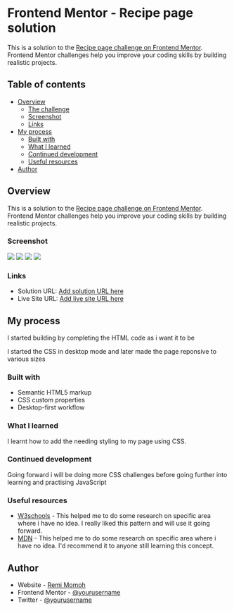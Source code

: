 # Frontend Mentor - Recipe page solution

This is a solution to the [Recipe page challenge on Frontend Mentor](https://www.frontendmentor.io/challenges/recipe-page-KiTsR8QQKm). Frontend Mentor challenges help you improve your coding skills by building realistic projects. 

## Table of contents

- [Overview](#overview)
  - [The challenge](#the-challenge)
  - [Screenshot](#screenshot)
  - [Links](#links)
- [My process](#my-process)
  - [Built with](#built-with)
  - [What I learned](#what-i-learned)
  - [Continued development](#continued-development)
  - [Useful resources](#useful-resources)
- [Author](#author)

## Overview
This is a solution to the [Recipe page challenge on Frontend Mentor](https://www.frontendmentor.io/challenges/recipe-page-KiTsR8QQKm). Frontend Mentor challenges help you improve your coding skills by building realistic projects.

### Screenshot

![](./Screenshots/Recipe%20page%20screenshot%20desktop.png.png)
![](./Screenshots/Recipe%20page%20screenshot%20mobile%20375.png.png)
![](./Screenshots/Recipe%20page%20screenshot%20mobile%20425.png.png)
![](./Screenshots/Recipe%20page%20screenshot%20tablet.png.png)

### Links

- Solution URL: [Add solution URL here](https://your-solution-url.com)
- Live Site URL: [Add live site URL here](https://your-live-site-url.com)

## My process

I started building by completing the HTML code as i want it to be

I started the CSS in desktop mode and later made the page reponsive to various sizes



### Built with

- Semantic HTML5 markup
- CSS custom properties
- Desktop-first workflow

### What I learned

I learnt how to add the needing styling to my page using CSS.

### Continued development

Going forward i will be doing more CSS challenges before going further into learning and practising JavaScript

### Useful resources

- [W3schools](https://www.w3schools.com/css) - This helped me to do some research on specific area where i have no idea. I really liked this pattern and will use it going forward.
- [MDN](https://developer.mozilla.org/en-US/docs/Web/CSS) - This helped me to do some research on specific area where i have no idea. I'd recommend it to anyone still learning this concept.

## Author

- Website - [Remi Momoh](https://x.com/BrodaRemi)
- Frontend Mentor - [@yourusername](https://www.frontendmentor.io/profile/Brodaremi)
- Twitter - [@yourusername](https://x.com/BrodaRemi)

